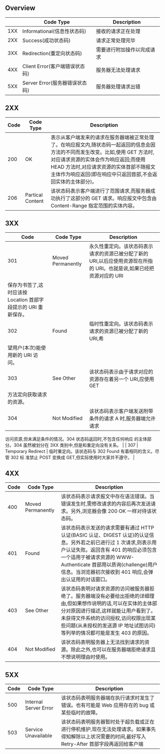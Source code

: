 ## Overview

|     | Code Type | Description |
| --- | --------- | ----------- |
| 1XX | Informational(信息性状态码) | 接收的请求正在处理 |
| 2XX | Success(成功状态码) | 请求正常处理完毕 |
| 3XX | Redirection(重定向状态码) | 需要进行附加操作以完成请求 |
| 4XX | Client Error(客户端错误状态码) | 服务器无法处理请求 |
| 5XX | Server Error(服务器错误状态码) | 服务器处理请求出错 |

## 2XX

| Code | Code Type | Description |
| ---- | --------- | ----------- |
| 200 | OK | 表示从客户端发来的请求在服务器端被正常处理了。在响应报文内,随状态码一起返回的信息会因方法的不同而发生改变。比如,使用 GET 方法时,对应请求资源的实体会作为响应返回;而使用 HEAD 方法时,对应请求资源的实体首部不随报文主体作为响应返回(即在响应中只返回首部,不会返回实体的主体部分)。 |
| 206 | Partical Content | 该状态码表示客户端进行了范围请求,而服务器成功执行了这部分的 GET 请求。响应报文中包含由 Content-Range 指定范围的实体内容。 |

## 3XX

| Code | Code Type | Description |
| ---- | --------- | ----------- |
| 301 | Moved Permanently | 永久性重定向。该状态码表示请求的资源已被分配了新的 URI,以后应使用资源现在所指的 URI。也就是说,如果已经把资源对应的 URI
保存为书签了,这时应该按 Location 首部字段提示的 URI 重新保存。 |
| 302 | Found | 临时性重定向。该状态码表示请求的资源已被分配了新的 URI,希
望用户(本次)能使用新的 URI 访问。 |
| 303 | See Other | 该状态码表示由于请求对应的资源存在着另一个 URI,应使用 GET
方法定向获取请求的资源。 |
| 304 | Not Modified | 该状态码表示客户端发送附带条件的请求 A 时,服务器端允许请求
访问资源,但未满足条件的情况。304 状态码返回时,不包含任何响应
的主体部分。304 虽然被划分在 3XX 类别中,但是和重定向没有关系。 |
| 307 | Temporary Redirect | 临时重定向。该状态码与 302 Found 有着相同的含义。尽管 302 标
准禁止 POST 变换成 GET,但实际使用时大家并不遵守。 |

## 4XX

| Code | Code Type | Description |
| ---- | --------- | ----------- |
| 400 | Moved Permanently | 该状态码表示请求报文中存在语法错误。当错误发生时,需修改请求的内容后再次发送请求。另外,浏览器会像 200 OK 一样对待该状态码。 |
| 401 | Found | 该状态码表示发送的请求需要有通过 HTTP 认证(BASIC 认证、DIGEST 认证)的认证信息。另外若之前已进行过 1 次请求,则表示用户认证失败。返回含有 401 的响应必须包含一个适用于被请求资源的 WWW-Authenticate 首部用以质询(challenge)用户信息。当浏览器初次接收到 401 响应,会弹出认证用的对话窗口。 |
| 403 | See Other | 该状态码表明对请求资源的访问被服务器拒绝了。服务器端没有必要给出拒绝的详细理由,但如果想作说明的话,可以在实体的主体部分对原因进行描述,这样就能让用户看到了。未获得文件系统的访问授权,访问权限出现某些问题(从未授权的发送源 IP 地址试图访问)等列举的情况都可能是发生 403 的原因。 |
| 404 | Not Modified | 该状态码表明服务器上无法找到请求的资源。除此之外,也可以在服务器端拒绝请求且不想说明理由时使用。 |

## 5XX

| Code | Code Type | Description |
| ---- | --------- | ----------- |
| 500 | Internal Server Error | 该状态码表明服务器端在执行请求时发生了错误。也有可能是 Web 应用存在的 bug 或某些临时的故障。 |
| 503 | Service Unavailable | 该状态码表明服务器暂时处于超负载或正在进行停机维护,现在无法处理请求。如果事先得知解除以上状况需要的时间,最好写入 Retry-After 首部字段再返回给客户端 |

